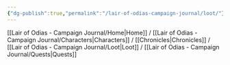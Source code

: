 ```yaml
---
{"dg-publish":true,"permalink":"/lair-of-odias-campaign-journal/loot/"}
---
```


[[Lair of Odias - Campaign Journal/Home\|Home]] / [[Lair of Odias - Campaign Journal/Characters\|Characters]] / [[Chronicles\|Chronicles]] / [[Lair of Odias - Campaign Journal/Loot\|Loot]] / [[Lair of Odias - Campaign Journal/Quests\|Quests]] 